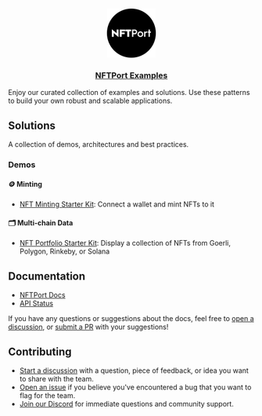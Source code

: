 <p align="center">
  <a href="https://nftport.xyz">
    <img src="nftport-full-text-black-logo-icon.png" height="100">
    <h3 align="center">NFTPort Examples</h3>
  </a>
</p>

Enjoy our curated collection of examples and solutions. Use these patterns to build your own robust and scalable applications.

## Solutions
A collection of demos, architectures and best practices.

### Demos
#### 🪙 Minting
- [NFT Minting Starter Kit](https://github.com/surgieboi/nftport-nft-minting-starter-kit): Connect a wallet and mint NFTs to it
#### 🗂️ Multi-chain Data
- [NFT Portfolio Starter Kit](https://github.com/surgieboi/nftport-nft-portfolio-starter-kit): Display a collection of NFTs from Goerli, Polygon, Rinkeby, or Solana

## Documentation

- [NFTPort Docs](https://docs.nftport.xyz/docs/nftport/ZG9jOjE5MzA4MjIy-welcome-to-nft-port-the-stripe-for-nf-ts)
- [API Status](https://status.nftport.xyz/)

If you have any questions or suggestions about the docs, feel free to [open a discussion](https://github.com/nftport/examples/issues), or [submit a PR](https://github.com/nftport/examples/pulls) with your suggestions!

## Contributing

- [Start a discussion](https://github.com/nftport/examples/discussions) with a question, piece of feedback, or idea you want to share with the team.
- [Open an issue](https://github.com/nftport/examples/issues) if you believe you've encountered a bug that you want to flag for the team.
- [Join our Discord](https://discord.gg/C4uqsRWgtM) for immediate questions and community support.
